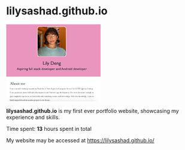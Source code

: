 # lilysashad.github.io

<img src='screenshot.png' title='Lily Deng`s portfolio' width='50%' alt='Front page of Lily`s portfolio site' />

**lilysashad.github.io** is my first ever portfolio website, showcasing my experience and skills.

Time spent: **13** hours spent in total

My website may be accessed at https://lilysashad.github.io/
